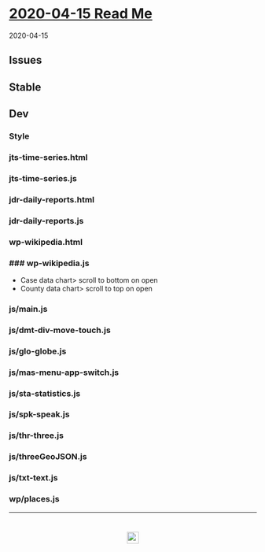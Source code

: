 
# [2020-04-15 Read Me]( #README.md )


2020-04-15


## Issues


## Stable


## Dev


### Style



### jts-time-series.html


### jts-time-series.js


### jdr-daily-reports.html


### jdr-daily-reports.js


### wp-wikipedia.html


### ### wp-wikipedia.js

* Case data chart> scroll to bottom on open
* County data chart> scroll to top on open

### js/main.js


### js/dmt-div-move-touch.js


### js/glo-globe.js


### js/mas-menu-app-switch.js


### js/sta-statistics.js


### js/spk-speak.js


### js/thr-three.js


### js/threeGeoJSON.js


### js/txt-text.js


### wp/places.js



***

# <center title="hello!" ><a href=javascript:window.scrollTo(0,0); style=text-decoration:none; > <img src="../../assets/spider.ico" height=24 > </a></center>
